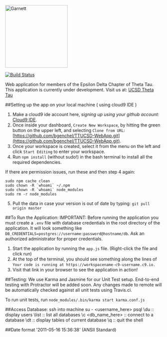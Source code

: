 <img alt="Garnett" src="http://cdn.imghack.se/images/145a94ce83eb940739d13bcd5182e5fd.png" height="200px" />

[![Build Status](https://travis-ci.org/UCSDTT/Garnett.svg?branch=master)](https://travis-ci.org/UCSDTT/Garnett)

Web application for members of the Epsilon Delta Chapter of Theta Tau.
This application is currently under development.
Visit us at: [UCSD Theta Tau](http://thetatau.ucsd.edu/)

##Setting up the app on your local machine ( using cloud9 IDE )
1. Make a cloud9 ide account here, *signing up using your github account:* [Cloud9 IDE](https://c9.io).
2. Once inside your dashboard, `Create New Workspace`, by hitting the green button on the upper left, and selecting `Clone from URL`: [https://github.com/bgenchel/TTUCSD-WebApp.git](https://github.com/bgenchel/TTUCSD-WebApp.git).
3. Once your workspace is created, select it from the menu on the left and click `Start Editing` to enter your workspace.
4. Run `npm install` (without sudo!) in the bash terminal to install all the required dependencies.

If there are permission issues, run these and then step 4 again:

    sudo npm cache clean
    sudo chown -R `whoami` ~/.npm
    sudo chown -R `whoami` node_modules
    sudo rm -r node_modules
5. Pull the data in case your version is out of date by typing: `git pull origin master`

##To Run the Application:
IMPORTANT: Before running the application you must create a `.env` file with database credentials in the root directory of the application.
It will look something like `DB_CREDENTIALS=postgres://username:password@hostname/db`.  Ask an authorized administrator for proper credentials.

1. Start the application by running the `app.js` file. (Right-click the file and click run)
2. At the top of the terminal, you should see something along the lines of `Your code is running at https://workspacename-c9-username.c9.io.`
3. Visit that link in your browser to see the application in action!

##Testing:
We use Karma and Jasmine for our Unit Test setup.
End-to-end testing with Protractor will be added soon.
Any changes made to remote will be automatically checked against all unit tests using Travis.ci.

To run unit tests, run
`node_modules/.bin/karma start karma.conf.js`

##Access Database:
ssh into machine
su - <username_here>
psql
\du :: display users
\list :: list all databases
\c <db_name_here> :: connect to a database
\dt :: display tables of current database
\q :: quit the shell

##Date format
'2011-05-16 15:36:38' (ANSII Standard)
